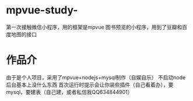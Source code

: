 # mpvue-study-
第一次接触微信小程序，用的框架是mpvue
图书预览的小程序，用到了豆瓣和百度地图的接口


# 作品介
由于是个人项目，采用了mpvue+nodejs+mysql制作（自娱自乐）
不启动node后台基本上没什么东西
首次运行时提示会让你装些插件（自己看着办），要mysql，要建表（自己建，或者私信我QQ634844901）
